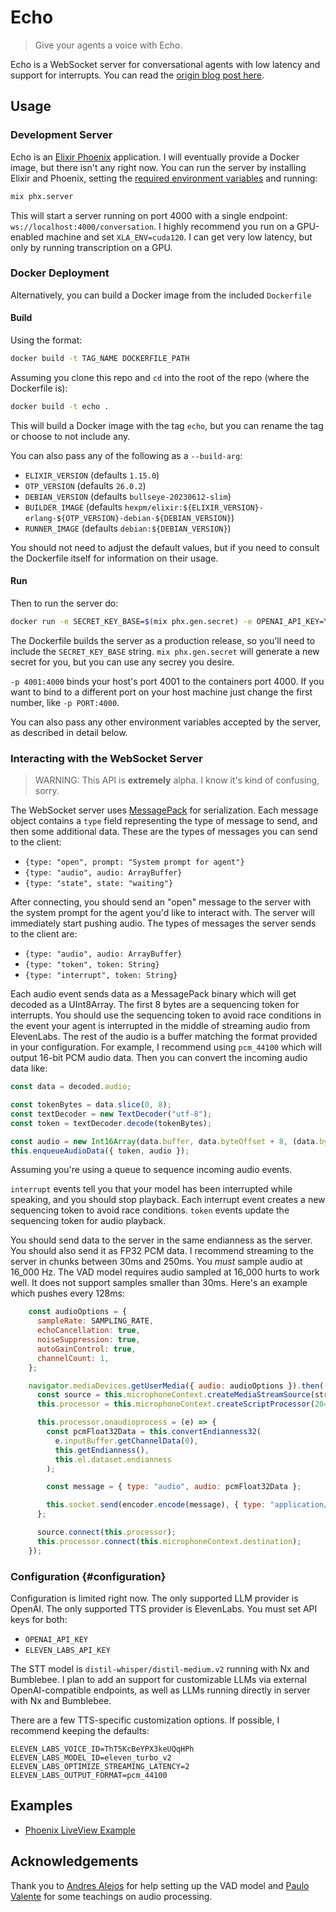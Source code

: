 # Echo

> Give your agents a voice with Echo.

Echo is a WebSocket server for conversational agents with low latency and support for interrupts. You can read the [origin blog post here](https://seanmoriarity.com/2024/02/25/implementing-natural-conversational-agents-with-elixir/).

## Usage

### Development Server

Echo is an [Elixir Phoenix](https://www.phoenixframework.org/) application. I will eventually provide a Docker image, but there isn't any right now. You can run the server by installing Elixir and Phoenix, setting the [required environment variables](#configuration) and running:

```sh
mix phx.server
```

This will start a server running on port 4000 with a single endpoint: `ws://localhost:4000/conversation`. I highly recommend you run on a GPU-enabled machine and set `XLA_ENV=cuda120`. I can get very low latency, but only by running transcription on a GPU.

### Docker Deployment

Alternatively, you can build a Docker image from the included `Dockerfile`

#### Build

Using the format:

```sh
docker build -t TAG_NAME DOCKERFILE_PATH
```

Assuming you clone this repo and `cd` into the root of the repo (where the Dockerfile is):

```sh
docker build -t echo .
```

This will build a Docker image with the tag `echo`, but you can rename the tag or choose to not include any.

You can also pass any of the following as a `--build-arg`:

* `ELIXIR_VERSION` (defaults `1.15.0`)
* `OTP_VERSION` (defaults `26.0.2`)
* `DEBIAN_VERSION` (defaults `bullseye-20230612-slim`)
* `BUILDER_IMAGE` (defaults `hexpm/elixir:${ELIXIR_VERSION}-erlang-${OTP_VERSION}-debian-${DEBIAN_VERSION}`)
* `RUNNER_IMAGE` (defaults `debian:${DEBIAN_VERSION}`)

You should not need to adjust the default values, but if you need to consult the Dockerfile itself for
information on their usage.

#### Run

Then to run the server do:

```sh
docker run -e SECRET_KEY_BASE=$(mix phx.gen.secret) -e OPENAI_API_KEY=YOUR_API_KEY -e ELEVEN_LABS_API_KEY=YOUR_OTHER_API_KEY -p 4001:4000 echo
```

The Dockerfile builds the server as a production release, so you'll need to include the `SECRET_KEY_BASE` string.
`mix phx.gen.secret` will generate a new secret for you, but you can use any secrey you desire.

`-p 4001:4000` binds your host's port 4001 to the containers port 4000. If you want to bind to a different port on
your host machine just change the first number, like `-p PORT:4000`.

You can also pass any other environment variables accepted by the server, as described in detail below.

### Interacting with the WebSocket Server

> WARNING: This API is **extremely** alpha. I know it's kind of confusing, sorry.

The WebSocket server uses [MessagePack](https://msgpack.org/index.html) for serialization. Each message object contains a `type` field representing the type of message to send, and then some additional data. These are the types of messages you can send to the client:

* `{type: "open", prompt: "System prompt for agent"}`
* `{type: "audio", audio: ArrayBuffer}`
* `{type: "state", state: "waiting"}`

After connecting, you should send an "open" message to the server with the system prompt for the agent you'd like to interact with. The server will immediately start pushing audio. The types of messages the server sends to the client are:

* `{type: "audio", audio: ArrayBuffer}`
* `{type: "token", token: String}`
* `{type: "interrupt", token: String}`

Each audio event sends data as a MessagePack binary which will get decoded as a UInt8Array. The first 8 bytes are a sequencing token for interrupts. You should use the sequencing token to avoid race conditions in the event your agent is interrupted in the middle of streaming audio from ElevenLabs. The rest of the audio is a buffer matching the format provided in your configuration. For example, I recommend using `pcm_44100` which will output 16-bit PCM audio data. Then you can convert the incoming audio data like:

```js
const data = decoded.audio;

const tokenBytes = data.slice(0, 8);
const textDecoder = new TextDecoder("utf-8");
const token = textDecoder.decode(tokenBytes);

const audio = new Int16Array(data.buffer, data.byteOffset + 8, (data.byteLength - 8) / Int16Array.BYTES_PER_ELEMENT);
this.enqueueAudioData({ token, audio });
```

Assuming you're using a queue to sequence incoming audio events.

`interrupt` events tell you that your model has been interrupted while speaking, and you should stop playback. Each interrupt event creates a new sequencing token to avoid race conditions. `token` events update the sequencing token for audio playback.

You should send data to the server in the same endianness as the server. You should also send it as FP32 PCM data. I recommend streaming to the server in chunks between 30ms and 250ms. You *must* sample audio at 16_000 Hz. The VAD model requires audio sampled at 16_000 hurts to work well. It does not support samples smaller than 30ms. Here's an example which pushes every 128ms:

```js
    const audioOptions = {
      sampleRate: SAMPLING_RATE,
      echoCancellation: true,
      noiseSuppression: true,
      autoGainControl: true,
      channelCount: 1,
    };

    navigator.mediaDevices.getUserMedia({ audio: audioOptions }).then((stream) => {
      const source = this.microphoneContext.createMediaStreamSource(stream);
      this.processor = this.microphoneContext.createScriptProcessor(2048, 1, 1);

      this.processor.onaudioprocess = (e) => {
        const pcmFloat32Data = this.convertEndianness32(
          e.inputBuffer.getChannelData(0),
          this.getEndianness(),
          this.el.dataset.endianness
        );

        const message = { type: "audio", audio: pcmFloat32Data };

        this.socket.send(encoder.encode(message), { type: "application/octet-stream" });
      };

      source.connect(this.processor);
      this.processor.connect(this.microphoneContext.destination);
    });
```

### Configuration {#configuration}

Configuration is limited right now. The only supported LLM provider is OpenAI. The only supported TTS provider is ElevenLabs. You must set API keys for both:

* `OPENAI_API_KEY`
* `ELEVEN_LABS_API_KEY`

The STT model is `distil-whisper/distil-medium.v2` running with Nx and Bumblebee. I plan to add an support for customizable LLMs via external OpenAI-compatible endpoints, as well as LLMs running directly in server with Nx and Bumblebee.

There are a few TTS-specific customization options. If possible, I recommend keeping the defaults:

```
ELEVEN_LABS_VOICE_ID=ThT5KcBeYPX3keUQqHPh
ELEVEN_LABS_MODEL_ID=eleven_turbo_v2
ELEVEN_LABS_OPTIMIZE_STREAMING_LATENCY=2
ELEVEN_LABS_OUTPUT_FORMAT=pcm_44100
```

## Examples

* [Phoenix LiveView Example](https://github.com/seanmor5/echo_example)

## Acknowledgements

Thank you to [Andres Alejos](https://twitter.com/ac_alejos) for help setting up the VAD model and [Paulo Valente](https://twitter.com/polvalente) for some teachings on audio processing.
